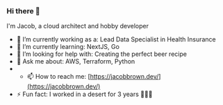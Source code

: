 ### Hi there 👋 

I'm Jacob, a cloud architect and hobby developer


- 🔭 I’m currently working as a: Lead Data Specialist in Health Insurance 
- 🌱 I’m currently learning: NextJS, Go
- 🤔 I’m looking for help with: Creating the perfect beer recipe
- 💬 Ask me about: AWS, Terraform, Python
- - 📫 How to reach me: [https://jacobbrown.dev/](https://jacobbrown.dev/)
- ⚡ Fun fact: I worked in a desert for 3 years :cactus::cactus::cactus:
